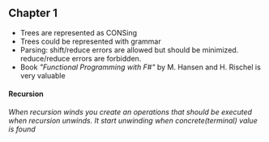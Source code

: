 ## Chapter 1

  - Trees are represented as CONSing
  - Trees could be represented with grammar
  - Parsing: shift/reduce errors are allowed but should be minimized. reduce/reduce errors
    are forbidden.
  - Book _"Functional Programming with F#"_ by M. Hansen and H. Rischel is very valuable

####  Recursion

_When recursion winds you create an operations that should be executed
when recursion unwinds. It start unwinding when concrete(terminal) value is found_

